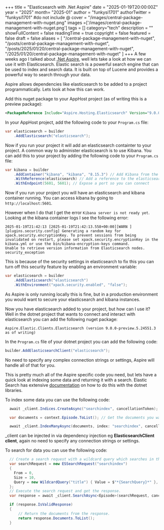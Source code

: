 +++
title = "Elasticsearch with .Net Aspire"
date = "2025-01-19T20:00:00Z"
year = "2025"
month= "2025-01"
author = "funkysi1701"
authorTwitter = "funkysi1701" #do not include @
cover = "/images/central-package-management-with-nuget.png"
images =['/images/central-package-management-with-nuget.png']
tags = []
category="tech"
description = ""
showFullContent = false
readingTime = true
copyright = false
featured = false
draft = false
aliases = [
    "/central-package-management-with-nuget",
    "/posts/central-package-management-with-nuget",
    "/posts/2025/01/20/central-package-management-with-nuget",
    "/2025/01/20/central-package-management-with-nuget" 
]
+++
A few weeks ago I talked about [.Net Aspire](/posts/2024/aspire/), well lets take a look at how we can use it with Elasticsearch. Elastic search is a powerful search engine that can be used to index and search data. It is built on top of Lucene and provides a powerful way to search through your data.

Aspire allows dependencies like elasticsearch to be added to a project programmatically. Lets look at how this can work.

Add this nuget package to your AppHost project (as of writing this is a preview package):

```xml
<PackageReference Include="Aspire.Hosting.Elasticsearch" Version="9.0.0-preview.5.24551.3" />
```

In your AppHost project, add the following code to your `Program.cs` file:

```csharp
var elasticsearch = builder
    .AddElasticsearch("elasticsearch");
```    

Now if you run your project it will add an elasticsearch containter to your project. A common way to administer elasticsearch is to use Kibana. You can add this to your project by adding the following code to your `Program.cs` file:

```csharp
var kibana = builder
    .AddContainer("kibana", "kibana", "8.15.3") // Add Kibana from the image kibana, and tag 8.15.3 and give it a name kibana
    .WithReference(elasticsearch) // Add a reference to the elasticsearch container
    .WithEndpoint(5601, 5601); // Expose a port so you can connect
```

Now if you run your project you will have an elasticsearch and kibana container running. You can access kibana by going to `http://localhost:5601`.

However when I do that I get the error `Kibana server is not ready yet`. Looking at the kibana container logs I see the following error:

```
2025-01-19T21:42:13 [2025-01-19T21:42:13.558+00:00][WARN ][plugins.security.config] Generating a random key for xpack.security.encryptionKey. To prevent sessions from being invalidated on restart, please set xpack.security.encryptionKey in the kibana.yml or use the bin/kibana-encryption-keys command.
Unable to retrieve version information from Elasticsearch nodes. security_exception
```

This is because of the security settings in elasticsearch to fix this you can turn off this security feature by enabling an environment variable:

```csharp
var elasticsearch = builder
    .AddElasticsearch("elasticsearch")
    .WithEnvironment("xpack.security.enabled", "false");
```    

As Aspire is only running locally this is fine, but in a production environment you would want to secure your elasticsearch and kibana instances.

Now you have elasticsearch added to your project, but how can I use it? Well in the dotnet project that wants to connect and interact with elasticsearch you can add the following nuget package:

```
Aspire.Elastic.Clients.Elasticsearch (version 9.0.0-preview.5.24551.3 as of writing)
```

In the `Program.cs` file of your dotnet project you can add the following code:

```csharp
builder.AddElasticsearchClient("elasticsearch");
```

No need to specify any complex connection strings or settings, Aspire will handle all of that for you.

This is pretty much all of the Aspire specific code you need, but lets have a quick look at indexing some data and returning it with a search. Elastic Search has extensive [documentation](https://www.elastic.co/guide/en/elasticsearch/client/net-api/current/examples.html) on how to do this with the dotnet libraries.

To index some data you can use the following code:

```csharp
  await _client.Indices.CreateAsync("searchindex", cancellationToken); // Create an index called searchindex

  var documents = context.Episode.ToList(); // Get the documents you want to index from Entity Framework or any other source

  await _client.IndexManyAsync(documents, index: "searchindex", cancellationToken); // Index the documents into the searchindex index
```

_client can be injected in via dependency injection eg **ElasticsearchClient client**, again no need to specify any connection strings or settings.

To search for data you can use the following code:

```csharp
  // Create a search request with a wildcard query which searches in the title field of your indexed documents.
  var searchRequest = new ESSearchRequest("searchindex")
  {
    From = 0,
    Size = 10,
    Query = new WildcardQuery("title") { Value = $"*{SearchQuery}*" },
  };
  // Execute the search request and get the response.
  var response = await _client.SearchAsync<Episode>(searchRequest, cancellationToken);

  if (response.IsValidResponse)
  {
      // Return the documents from the response.
      return response.Documents.ToList();
  }
```